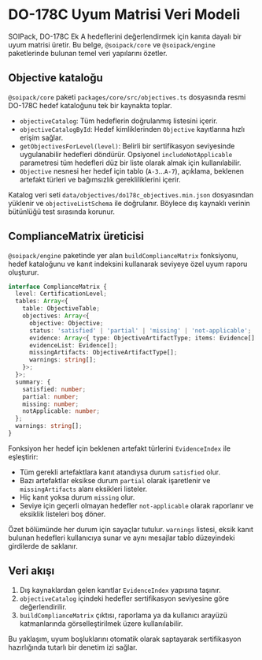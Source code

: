 # DO-178C Uyum Matrisi Veri Modeli

SOIPack, DO-178C Ek A hedeflerini değerlendirmek için kanıta dayalı bir uyum matrisi üretir. Bu belge, `@soipack/core` ve `@soipack/engine` paketlerinde bulunan temel veri yapılarını özetler.

## Objective kataloğu

`@soipack/core` paketi `packages/core/src/objectives.ts` dosyasında resmi DO-178C hedef kataloğunu tek bir kaynakta toplar.

- `objectiveCatalog`: Tüm hedeflerin doğrulanmış listesini içerir.
- `objectiveCatalogById`: Hedef kimliklerinden `Objective` kayıtlarına hızlı erişim sağlar.
- `getObjectivesForLevel(level)`: Belirli bir sertifikasyon seviyesinde uygulanabilir hedefleri döndürür. Opsiyonel `includeNotApplicable` parametresi tüm hedefleri düz bir liste olarak almak için kullanılabilir.
- `Objective` nesnesi her hedef için tablo (`A-3`…`A-7`), açıklama, beklenen artefakt türleri ve bağımsızlık gerekliliklerini içerir.

Katalog veri seti `data/objectives/do178c_objectives.min.json` dosyasından yüklenir ve `objectiveListSchema` ile doğrulanır. Böylece dış kaynaklı verinin bütünlüğü test sırasında korunur.

## ComplianceMatrix üreticisi

`@soipack/engine` paketinde yer alan `buildComplianceMatrix` fonksiyonu, hedef kataloğunu ve kanıt indeksini kullanarak seviyeye özel uyum raporu oluşturur.

```ts
interface ComplianceMatrix {
  level: CertificationLevel;
  tables: Array<{
    table: ObjectiveTable;
    objectives: Array<{
      objective: Objective;
      status: 'satisfied' | 'partial' | 'missing' | 'not-applicable';
      evidence: Array<{ type: ObjectiveArtifactType; items: Evidence[] }>;
      evidenceList: Evidence[];
      missingArtifacts: ObjectiveArtifactType[];
      warnings: string[];
    }>;
  }>;
  summary: {
    satisfied: number;
    partial: number;
    missing: number;
    notApplicable: number;
  };
  warnings: string[];
}
```

Fonksiyon her hedef için beklenen artefakt türlerini `EvidenceIndex` ile eşleştirir:

- Tüm gerekli artefaktlara kanıt atandıysa durum `satisfied` olur.
- Bazı artefaktlar eksikse durum `partial` olarak işaretlenir ve `missingArtifacts` alanı eksikleri listeler.
- Hiç kanıt yoksa durum `missing` olur.
- Seviye için geçerli olmayan hedefler `not-applicable` olarak raporlanır ve eksiklik listeleri boş döner.

Özet bölümünde her durum için sayaçlar tutulur. `warnings` listesi, eksik kanıt bulunan hedefleri kullanıcıya sunar ve aynı mesajlar tablo düzeyindeki girdilerde de saklanır.

## Veri akışı

1. Dış kaynaklardan gelen kanıtlar `EvidenceIndex` yapısına taşınır.
2. `objectiveCatalog` içindeki hedefler sertifikasyon seviyesine göre değerlendirilir.
3. `buildComplianceMatrix` çıktısı, raporlama ya da kullanıcı arayüzü katmanlarında görselleştirilmek üzere kullanılabilir.

Bu yaklaşım, uyum boşluklarını otomatik olarak saptayarak sertifikasyon hazırlığında tutarlı bir denetim izi sağlar.
